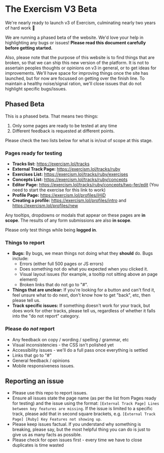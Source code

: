 # The Exercism V3 Beta

We're nearly ready to launch v3 of Exercism, culminating nearly two years of hard work 🎉

We are running a phased beta of the website. 
We'd love your help in highlighting any bugs or issues!
**Please read this document carefully before getting started.**

Also, please note that the purpose of this website is to find things that are broken, so that we can ship this new version of the platform.
It is not to assertain peoples thoughts or opinions on v3 in general, or to get ideas for improvements. 
We'll have space for improving things once the site has launched, but for now are focussed on getting over the finish line.
To maintain a healthy noise/signal ration, we'll close issues that do not highlight specific bugs/issues.

## Phased Beta

This is a phased beta.
That means two things:
1. Only some pages are ready to be tested at any time
2. Different feedback is requested at different points.

Please check the two lists below for what is in/out of scope at this stage.

### Pages ready for testing

- **Tracks list:** https://exercism.lol/tracks
- **External Track Page:** https://exercism.lol/tracks/ruby
- **Exercises List:** https://exercism.lol/tracks/ruby/exercises
- **Concepts List:** https://exercism.lol/tracks/ruby/concepts
- **Editor Page:** https://exercism.lol/tracks/ruby/concepts/two-fer/edit (You need to start the exercise for this link to work)
- **Profile Page:** https://exercism.lol/profiles/iHiD
- **Creating a profile:** https://exercism.lol/profiles/intro and https://exercism.lol/profiles/new

Any tooltips, dropdowns or modals that appear on these pages are **in scope**.
The results of any form submissions are also **in scope**.

Please only test things while being **logged in**. 

### Things to report

- **Bugs:** By bugs, we mean things not doing what they **should** do. Bugs include:
  - Errors (either full 500 pages or JS errors)
  - Does something not do what you expected when you clicked it.
  - Visual layout issues (for example, a tooltip not sitting above an page element)
  - Broken links that do not go to "#".
- **Things that are unclear:** If you're looking for a button and can't find it, feel unsure what to do next, don't know how to get "back", etc, then please tell us.
- **Track specific issues:** If something doesn't work for your track, but does work for other tracks, please tell us, regardless of whether it falls into the "do not report" category.

### Please do *not* report
- Any feedback on copy / wording / spelling / grammar, etc
- Visual inconsistencies - the CSS isn't polished yet
- Accessibility issues - we'll do a full pass once everything is settled
- Links that go to "#"
- General feedback / opinions
- Mobile responsiveness issues.

## Reporting an issue

- Please use this repo to report issues.
- Ensure all issues state the page name (as per the list from Pages ready for testing) and the issue using the format: `[External Track Page] Lines between key features are missing`. If the issue is limited to a specific track, please add that in second square brackets, e.g. `[External Track Page] [Ruby] Key Features not showing up`.
- Please keep issues factual. If you understand why something is breaking, please say, but the most helpful thing you can do is just to give us as many facts as possible.
- Please check for open issues first - every time we have to close duplicates is time wasted 
